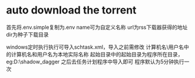 # auto download the torrent

首先将.env.simple复制为.env
name可为自定义名称
url为rss下载器获得的地址
dir为种子下载目录

windows定时执行执行可导入schtask.xml，导入之前需修改
<UserId>计算机名\用户名</UserId>中的计算机名和用户名为本地实际名称
<WorkingDirectory>起始目录</WorkingDirectory>中的起始目录为程序所在目录，eg:D:\shadow_dagger
之后去任务计划程序中导入即可
程序默认为5分钟执行一次
